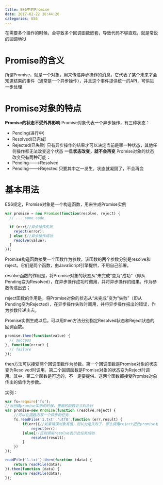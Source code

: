 ```yaml
---
title: ES6中的Promise
date: 2017-02-22 18:44:20
categories: ES6
---
```


在需要多个操作的时候，会导致多个回调函数嵌套，导致代码不够直观，就是常说的回调地狱

# Promise的含义
所谓Promise，就是一个对象，用来传递异步操作的消息，它代表了某个未来才会知道结果的事件（通常是一个异步操作），并且这个事件提供统一的API，可供进一步处理

# Promise对象的特点
**Promise的状态不受外界影响**
Promise对象代表一个异步操作，有三种状态：
- Pending(进行中)
- Resolved(已完成)
- Rejected(已失败)
只有异步操作的结果才可以决定当前是哪一种状态，其他任何操作都无法改变这个状态
**一旦状态改变，就不会再变**
Promise对象的状态改变只有两种可能：
- Pending--->Resolved
- Pending--->Rejected
只要其中之一发生，状态就凝固了，不会再变

# 基本用法
ES6规定，Promise对象是一个构造函数，用来生成Promise实例
```js
var promise = new Promise(function(resolve, reject) {
  // ... some code

  if (err{//异步操作失败
    reject(error);
  } else {//异步操作成功
    resolve(value);
  }
});
```

Promise构造函数接受一个函数作为参数，该函数的两个参数分别是resolve和reject。它们是两个函数，由JavaScript引擎提供，不用自己部署。

resolve函数的作用是，将Promise对象的状态从“未完成”变为“成功”（即从Pending变为Resolved），在异步操作成功时调用，并将异步操作的结果，作为参数传递出去；

reject函数的作用是，将Promise对象的状态从“未完成”变为“失败”（即从Pending变为Rejected），在异步操作失败时调用，并将异步操作报出的错误，作为参数传递出去。

Promise实例生成以后，可以用then方法分别指定Resolved状态和Reject状态的回调函数。
```js
promise.then(function(value) {
  // success
}, function(error) {
  // failure
});
```

then方法可以接受两个回调函数作为参数。第一个回调函数是Promise对象的状态变为Resolved时调用，第二个回调函数是Promise对象的状态变为Reject时调用。其中，第二个函数是可选的，不一定要提供。这两个函数都接受Promise对象传出的值作为参数。

实例：
```js
var fs=require('fs');
//当创建promise实例的时候，里面的函数会立刻执行
var promise=new Promise(function (resolve,reject) {
    //可以在函数内写一个异步的任务
    fs.readFile('1.txt','utf8',function (err,result) {
        if(err){//如果错误对象有值，则认为是失败了，那么调用reject把此promise标记为失败
            reject(err);
        }else{//否则调用resolve表示此任务成功
            resolve(result);
        }
    })
});
```

```js
readFile('1.txt').then(function (data) {
    return readFile(data);
}).then(function (data) {
    return readFile(data);
});
```